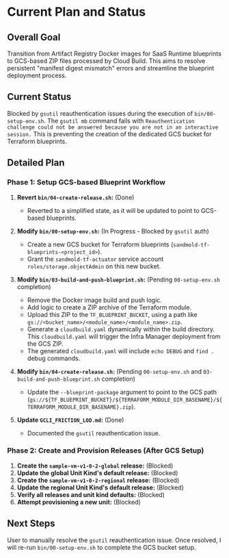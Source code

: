 # Current Plan and Status

## Overall Goal
Transition from Artifact Registry Docker images for SaaS Runtime blueprints to GCS-based ZIP files processed by Cloud Build. This aims to resolve persistent "manifest digest mismatch" errors and streamline the blueprint deployment process.

## Current Status
Blocked by `gsutil` reauthentication issues during the execution of `bin/00-setup-env.sh`. The `gsutil mb` command fails with `Reauthentication challenge could not be answered because you are not in an interactive session.` This is preventing the creation of the dedicated GCS bucket for Terraform blueprints.

## Detailed Plan

### Phase 1: Setup GCS-based Blueprint Workflow

1.  **Revert `bin/04-create-release.sh`:** (Done)
    *   Reverted to a simplified state, as it will be updated to point to GCS-based blueprints.

2.  **Modify `bin/00-setup-env.sh`:** (In Progress - Blocked by `gsutil` auth)
    *   Create a new GCS bucket for Terraform blueprints (`sandmold-tf-blueprints-<project_id>`).
    *   Grant the `sandmold-tf-actuator` service account `roles/storage.objectAdmin` on this new bucket.

3.  **Modify `bin/03-build-and-push-blueprint.sh`:** (Pending `00-setup-env.sh` completion)
    *   Remove the Docker image build and push logic.
    *   Add logic to create a ZIP archive of the Terraform module.
    *   Upload this ZIP to the `TF_BLUEPRINT_BUCKET`, using a path like `gs://<bucket_name>/<module_name>/<module_name>.zip`.
    *   Generate a `cloudbuild.yaml` dynamically within the build directory. This `cloudbuild.yaml` will trigger the Infra Manager deployment from the GCS ZIP.
    *   The generated `cloudbuild.yaml` will include `echo DEBUG` and `find .` debug commands.

4.  **Modify `bin/04-create-release.sh`:** (Pending `00-setup-env.sh` and `03-build-and-push-blueprint.sh` completion)
    *   Update the `--blueprint-package` argument to point to the GCS path (`gs://${TF_BLUEPRINT_BUCKET}/${TERRAFORM_MODULE_DIR_BASENAME}/${TERRAFORM_MODULE_DIR_BASENAME}.zip`).

5.  **Update `GCLI_FRICTION_LOD.md`:** (Done)
    *   Documented the `gsutil` reauthentication issue.

### Phase 2: Create and Provision Releases (After GCS Setup)

1.  **Create the `sample-vm-v1-0-2-global` release:** (Blocked)
2.  **Update the global Unit Kind's default release:** (Blocked)
3.  **Create the `sample-vm-v1-0-2-regional` release:** (Blocked)
4.  **Update the regional Unit Kind's default release:** (Blocked)
5.  **Verify all releases and unit kind defaults:** (Blocked)
6.  **Attempt provisioning a new unit:** (Blocked)

## Next Steps

User to manually resolve the `gsutil` reauthentication issue. Once resolved, I will re-run `bin/00-setup-env.sh` to complete the GCS bucket setup.
